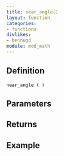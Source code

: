 ```yaml
---
title: near_angle()
layout: function
categories:
- functions
divlikes:
- bennugd
module: mod_math
---
```


## Definition

    near_angle ( )

## Parameters

## Returns

## Example
